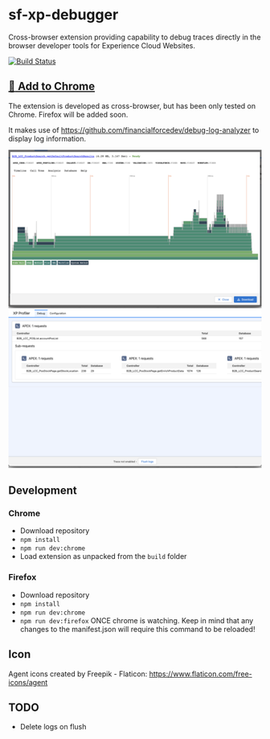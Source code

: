 # sf-xp-debugger

Cross-browser extension providing capability to debug traces directly in the browser developer tools for Experience Cloud Websites.

[![Build Status](https://app.travis-ci.com/swisscat/sf-xp-debugger.svg?branch=master)](https://app.travis-ci.com/swisscat/sf-xp-debugger)

## [:pushpin: Add to Chrome](https://chrome.google.com/webstore/detail/salesforce-experience-clo/gbhgnplfajpgpdiflbpfllfolnamcnac)

The extension is developed as cross-browser, but has been only tested on Chrome. Firefox will be added soon.

It makes use of https://github.com/financialforcedev/debug-log-analyzer to display log information.

![Request Example](assets/request-example.png "Request Example")
![Request Example](assets/stack-example.png "Stack Example")

## Development

### Chrome
 * Download repository
 * `npm install`
 * `npm run dev:chrome`
 * Load extension as unpacked from the `build` folder


### Firefox
 * Download repository
 * `npm install`
 * `npm run dev:chrome`
 * `npm run dev:firefox` ONCE chrome is watching. Keep in mind that any changes to the manifest.json will require this command to be reloaded!

## Icon

Agent icons created by Freepik - Flaticon: https://www.flaticon.com/free-icons/agent

## TODO

* Delete logs on flush
